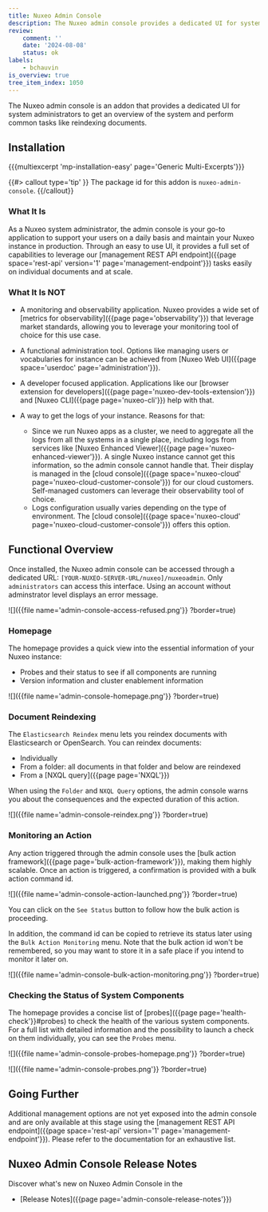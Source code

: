 ```yaml
---
title: Nuxeo Admin Console
description: The Nuxeo admin console provides a dedicated UI for system administrators to get an overview of the system and perform common tasks like reindexing documents.
review:
    comment: ''
    date: '2024-08-08'
    status: ok
labels:
    - bchauvin
is_overview: true
tree_item_index: 1050
---
```


The Nuxeo admin console is an addon that provides a dedicated UI for system administrators to get an overview of the system and perform common tasks like reindexing documents.

## Installation

{{{multiexcerpt 'mp-installation-easy' page='Generic Multi-Excerpts'}}}

{{#> callout type='tip' }}
The package id for this addon is `nuxeo-admin-console`.
{{/callout}}

### What It Is

As a Nuxeo system administrator, the admin console is your go-to application to support your users on a daily basis and maintain your Nuxeo instance in production. Through an easy to use UI, it provides a full set of capabilities to leverage our [management REST API endpoint]({{page space='rest-api' version='1' page='management-endpoint'}}) tasks easily on individual documents and at scale. 

### What It Is NOT

- A monitoring and observability application. Nuxeo provides a wide set of [metrics for observability]({{page page='observability'}}) that leverage market standards, allowing you to leverage your monitoring tool of choice for this use case.

- A functional administration tool. Options like managing users or vocabularies for instance can be achieved from [Nuxeo Web UI]({{page space='userdoc' page='administration'}}). 

- A developer focused application. Applications like our [browser extension for developers]({{page page='nuxeo-dev-tools-extension'}}) and [Nuxeo CLI]({{page page='nuxeo-cli'}}) help with that.

- A way to get the logs of your instance. Reasons for that:
  - Since we run Nuxeo apps as a cluster, we need to aggregate all the logs from all the systems in a single place, including logs from services like [Nuxeo Enhanced Viewer]({{page page='nuxeo-enhanced-viewer'}}). A single Nuxeo instance cannot get this information, so the admin console cannot handle that. Their display is managed in the [cloud console]({{page space='nuxeo-cloud' page='nuxeo-cloud-customer-console'}}) for our cloud customers. Self-managed customers can leverage their observability tool of choice.
  - Logs configuration usually varies depending on the type of environment. The [cloud console]({{page space='nuxeo-cloud' page='nuxeo-cloud-customer-console'}}) offers this option.

## Functional Overview

Once installed, the Nuxeo admin console can be accessed through a dedicated URL: `[YOUR-NUXEO-SERVER-URL/nuxeo]/nuxeoadmin`. Only `administrators` can access this interface. Using an account without adminstrator level displays an error message.

![]({{file name='admin-console-access-refused.png'}} ?border=true)

### Homepage

The homepage provides a quick view into the essential information of your Nuxeo instance:
* Probes and their status to see if all components are running
* Version information and cluster enablement information

![]({{file name='admin-console-homepage.png'}} ?border=true)

### Document Reindexing

The `Elasticsearch Reindex` menu lets you reindex documents with Elasticsearch or OpenSearch. You can reindex documents:
- Individually
- From a folder: all documents in that folder and below are reindexed
- From a [NXQL query]({{page page='NXQL'}})

When using the `Folder` and `NXQL Query` options, the admin console warns you about the consequences and the expected duration of this action.

![]({{file name='admin-console-reindex.png'}} ?border=true)

### Monitoring an Action

Any action triggered through the admin console uses the [bulk action framework]({{page page='bulk-action-framework'}}), making them highly scalable. Once an action is triggered, a confirmation is provided with a bulk action command id.

![]({{file name='admin-console-action-launched.png'}} ?border=true)

You can click on the `See Status` button to follow how the bulk action is proceeding.

In addition, the command id can be copied to retrieve its status later using the `Bulk Action Monitoring` menu. Note that the bulk action id won't be remembered, so you may want to store it in a safe place if you intend to monitor it later on.

![]({{file name='admin-console-bulk-action-monitoring.png'}} ?border=true)

### Checking the Status of System Components

The homepage provides a concise list of [probes]({{page page='health-check'}}#probes) to check the health of the various system components. For a full list with detailed information and the possibility to launch a check on them individually, you can see the `Probes` menu.

![]({{file name='admin-console-probes-homepage.png'}} ?border=true)

![]({{file name='admin-console-probes.png'}} ?border=true)

## Going Further

Additional management options are not yet exposed into the admin console and are only available at this stage using the [management REST API endpoint]({{page space='rest-api' version='1' page='management-endpoint'}}). Please refer to the documentation for an exhaustive list.

## Nuxeo Admin Console Release Notes

Discover what's new on Nuxeo Admin Console in the 
- [Release Notes]({{page page='admin-console-release-notes'}})
